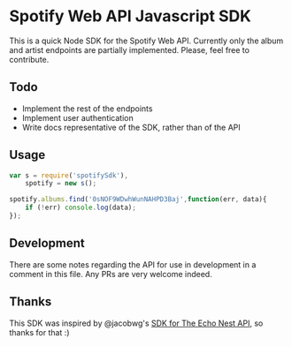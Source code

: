 # Spotify Web API Javascript SDK
This is a quick Node SDK for the Spotify Web API. Currently only the album and artist endpoints are partially implemented. Please, feel free to contribute.

## Todo
* Implement the rest of the endpoints
* Implement user authentication
* Write docs representative of the SDK, rather than of the API

## Usage
```javascript
var s = require('spotifySdk'),
    spotify = new s();

spotify.albums.find('0sNOF9WDwhWunNAHPD3Baj',function(err, data){
    if (!err) console.log(data);
});
```

## Development
There are some notes regarding the API for use in development in a comment in this file. Any PRs are very welcome indeed.

## Thanks
This SDK was inspired by @jacobwg's [SDK for The Echo Nest API](https://www.github.com/playlist-media/theechonest), so thanks for that :)

<!-- ### Album
Endpoint for albums
* Endpoint: /albums
* Functions:
    * GET single
        * params: id
        * url: /{id}
    * GET multiple
        * params: multiple ids
        * url: ?ids={csv ids}
    * GET tracks
        * params:
            * id
            * limit _[optional]_
            * offset _[optional]_
        * url: /{id}/tracks

### Artist
* Endpoint: /artists
* Functions:
    * GET single
        * params: id
        * url: /{id}
    * GET multiple
        * params: multiple ids
        * url: ?ids={csv ids}
    * GET albums
        * params:
            * id
            * album\_type _[optional]_
            * country _[optional]_
            * limit _[optional]_
            * offset _[optional]_
        * url: /{id}/albums
    * GET top-tracks
        * params:
            * id
            * country _[optional]_
        * url: /{id}/top-tracks


### Track
* Endpoint:
* Functions:
    * GET single
        * params: id
        * url: /{id}
    * GET multiple
        * params: multiple ids
        * url: ?ids={csv ids}

### Search
* Endpoint: /search
* params:
    * q
    * type
    * limit _[optional]_
    * offset _[optional]_ -->
